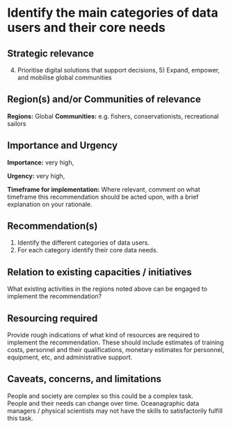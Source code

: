 # Identify the main categories of data users and their core needs

## Strategic relevance

4) Prioritise digital solutions that support decisions, 5) Expand, empower, and mobilise global communities

## Region(s) and/or Communities of relevance

**Regions:** Global
**Communities:** e.g. fishers, conservationists, recreational sailors

## Importance and Urgency

**Importance:** very high,

**Urgency:** very high, 

**Timeframe for implementation:** Where relevant, comment on what timeframe this recommendation should be acted upon, with a brief explanation on your rationale.

## Recommendation(s)

1. Identify the different categories of data users.
2. For each category identify their core data needs.

## Relation to existing capacities / initiatives

What existing activities in the regions noted above can be engaged to implement the recommendation?

## Resourcing required

Provide rough indications of what kind of resources are required to implement the recommendation. 
These should include estimates of training costs, personnel and their qualifications, monetary estimates for personnel, equipment, etc, and administrative support. 

## Caveats, concerns, and limitations 

People and society are complex so this could be a complex task.  
People and their needs can change over time.
Oceanagraphic data managers / physical scientists may not have the skills to satisfactorily fulfill this task.
